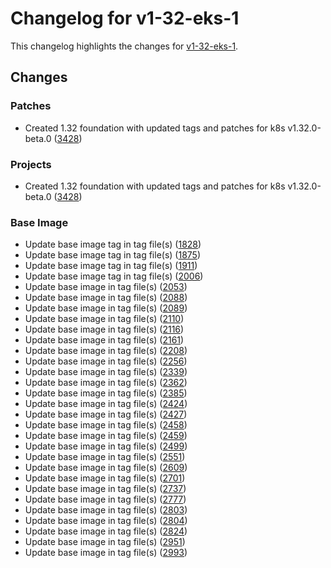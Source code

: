 # Changelog for v1-32-eks-1

This changelog highlights the changes for [v1-32-eks-1](https://github.com/aws/eks-distro/tree/v1-32-eks-1).

## Changes

### Patches
* Created 1.32 foundation with updated tags and patches for k8s v1.32.0-beta.0 ([3428](https://github.com/aws/eks-distro/pull/3428))

### Projects
* Created 1.32 foundation with updated tags and patches for k8s v1.32.0-beta.0 ([3428](https://github.com/aws/eks-distro/pull/3428))

### Base Image
* Update base image tag in tag file(s) ([1828](https://github.com/aws/eks-distro/pull/1828))
* Update base image tag in tag file(s) ([1875](https://github.com/aws/eks-distro/pull/1875))
* Update base image tag in tag file(s) ([1911](https://github.com/aws/eks-distro/pull/1911))
* Update base image tag in tag file(s) ([2006](https://github.com/aws/eks-distro/pull/2006))
* Update base image in tag file(s) ([2053](https://github.com/aws/eks-distro/pull/2053))
* Update base image in tag file(s) ([2088](https://github.com/aws/eks-distro/pull/2088))
* Update base image in tag file(s) ([2089](https://github.com/aws/eks-distro/pull/2089))
* Update base image in tag file(s) ([2110](https://github.com/aws/eks-distro/pull/2110))
* Update base image in tag file(s) ([2116](https://github.com/aws/eks-distro/pull/2116))
* Update base image in tag file(s) ([2161](https://github.com/aws/eks-distro/pull/2161))
* Update base image in tag file(s) ([2208](https://github.com/aws/eks-distro/pull/2208))
* Update base image in tag file(s) ([2256](https://github.com/aws/eks-distro/pull/2256))
* Update base image in tag file(s) ([2339](https://github.com/aws/eks-distro/pull/2339))
* Update base image in tag file(s) ([2362](https://github.com/aws/eks-distro/pull/2362))
* Update base image in tag file(s) ([2385](https://github.com/aws/eks-distro/pull/2385))
* Update base image in tag file(s) ([2424](https://github.com/aws/eks-distro/pull/2424))
* Update base image in tag file(s) ([2427](https://github.com/aws/eks-distro/pull/2427))
* Update base image in tag file(s) ([2458](https://github.com/aws/eks-distro/pull/2458))
* Update base image in tag file(s) ([2459](https://github.com/aws/eks-distro/pull/2459))
* Update base image in tag file(s) ([2499](https://github.com/aws/eks-distro/pull/2499))
* Update base image in tag file(s) ([2551](https://github.com/aws/eks-distro/pull/2551))
* Update base image in tag file(s) ([2609](https://github.com/aws/eks-distro/pull/2609))
* Update base image in tag file(s) ([2701](https://github.com/aws/eks-distro/pull/2701))
* Update base image in tag file(s) ([2737](https://github.com/aws/eks-distro/pull/2737))
* Update base image in tag file(s) ([2777](https://github.com/aws/eks-distro/pull/2777))
* Update base image in tag file(s) ([2803](https://github.com/aws/eks-distro/pull/2803))
* Update base image in tag file(s) ([2804](https://github.com/aws/eks-distro/pull/2804))
* Update base image in tag file(s) ([2824](https://github.com/aws/eks-distro/pull/2824))
* Update base image in tag file(s) ([2951](https://github.com/aws/eks-distro/pull/2951))
* Update base image in tag file(s) ([2993](https://github.com/aws/eks-distro/pull/2993))

